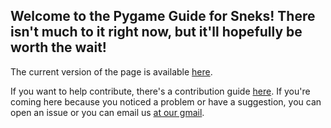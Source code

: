 Welcome to the Pygame Guide for Sneks!
There isn't much to it right now, but it'll hopefully be worth the wait!
---
The current version of the page is available [here](https://pygame-guide-for-sneks.github.io/).

If you want to help contribute, there's a contribution guide [here](./documentation/contributing.md). If you're coming here because you noticed a problem or have a suggestion, you can open an issue or you can email us <a href="mailto:pygameguide@gmail.com">at our gmail</a>.